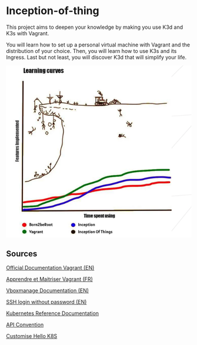 # Inception-of-thing

This project aims to deepen your knowledge by making you use K3d and K3s with Vagrant.

You will learn how to set up a personal virtual machine with Vagrant and the
distribution of your choice. Then, you will learn how to use K3s and its Ingress.
Last but not least, you will discover K3d that will simplify your life.

![learning-curves](learning-curves.png)

## Sources

[Official Documentation Vagrant (EN)](https://developer.hashicorp.com/vagrant/docs)

[Apprendre et Maitriser Vagrant (FR)](https://blog.stephane-robert.info/post/introduction-vagrant/#installation-de-vagrant)

[Vboxmanage Documentation (EN)](https://www.virtualbox.org/manual/ch08.html#vboxmanage-unregistervm)

[SSH login without password (EN)](http://www.linuxproblem.org/art_9.html)

[Kubernetes Reference Documentation](https://jamesdefabia.github.io/docs/reference/)

[API Convention](https://github.com/kubernetes/community/blob/master/contributors/devel/sig-architecture/api-conventions.md#spec-and-status)

[Customise Hello K8S](https://github.com/cloudogu/hello-k8s)

